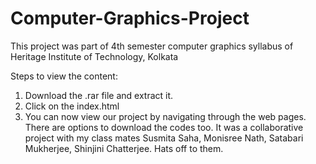 # Computer-Graphics-Project
This project was part of 4th semester computer graphics syllabus of Heritage Institute of Technology, Kolkata

Steps to view the content:
1. Download the .rar file and extract it.
2. Click on the index.html
3. You can now view our project by navigating through the web pages. There are options to download the codes too.
It was a collaborative project with my class mates Susmita Saha, Monisree Nath, Satabari Mukherjee, Shinjini Chatterjee. Hats off to them.
